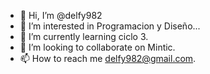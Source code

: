 - 👋 Hi, I’m @delfy982
- 👀 I’m interested in Programacion y Diseño...
- 🌱 I’m currently learning ciclo 3.
- 💞️ I’m looking to collaborate on Mintic.
- 📫 How to reach me delfy982@gmail.com.

<!---
delfy982/delfy982 is a ✨ special ✨ repository because its `README.md` (this file) appears on your GitHub profile.
You can click the Preview link to take a look at your changes.
--->
